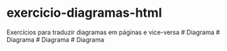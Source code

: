 # exercicio-diagramas-html
Exercícios para traduzir diagramas em páginas e vice-versa
#   D i a g r a m a  
 #   D i a g r a m a  
 #   D i a g r a m a  
 #   D i a g r a m a  
 